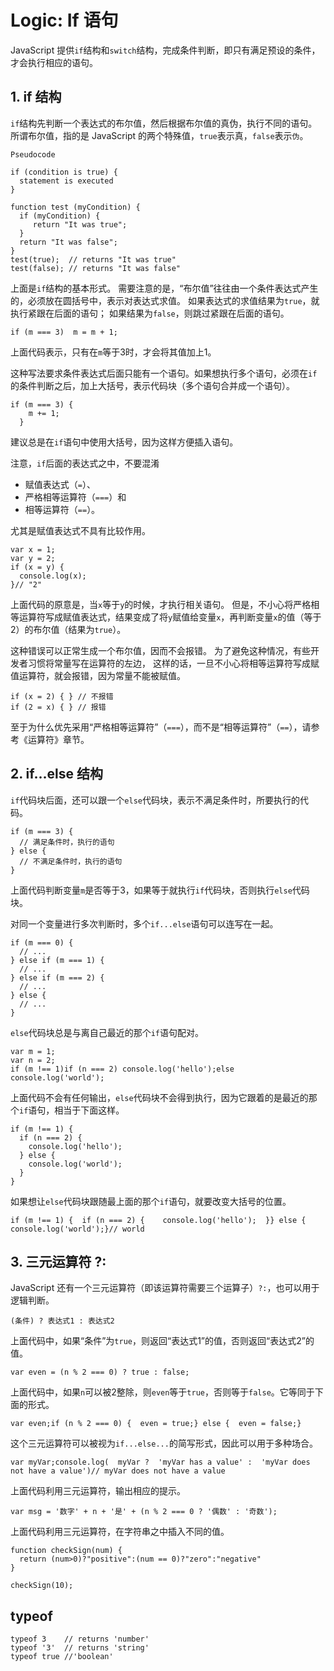 
# Logic: If 语句

JavaScript 提供`if`结构和`switch`结构，完成条件判断，即只有满足预设的条件，才会执行相应的语句。

## 1. if 结构

`if`结构先判断一个表达式的布尔值，然后根据布尔值的真伪，执行不同的语句。
所谓布尔值，指的是 JavaScript 的两个特殊值，`true`表示真，`false`表示`伪`。

`Pseudocode`

```Pseudocode
if (condition is true) {
  statement is executed
}
```

```JS
function test (myCondition) {
  if (myCondition) {
     return "It was true";
  }
  return "It was false";
}
test(true);  // returns "It was true"
test(false); // returns "It was false"
```

上面是`if`结构的基本形式。
需要注意的是，“布尔值”往往由一个条件表达式产生的，必须放在圆括号中，表示对表达式求值。
如果表达式的求值结果为`true`，就执行紧跟在后面的语句；
如果结果为`false`，则跳过紧跟在后面的语句。

```JS
if (m === 3)  m = m + 1;

```

上面代码表示，只有在`m`等于3时，才会将其值加上1。

这种写法要求条件表达式后面只能有一个语句。如果想执行多个语句，必须在`if`的条件判断之后，加上大括号，表示代码块（多个语句合并成一个语句）。

```JS
if (m === 3) {
    m += 1;
  }
```

建议总是在`if`语句中使用大括号，因为这样方便插入语句。

注意，`if`后面的表达式之中，不要混淆

* 赋值表达式（`=`）、
* 严格相等运算符（`===`）和
* 相等运算符（`==`）。
  
尤其是赋值表达式不具有比较作用。

```JS
var x = 1;
var y = 2;
if (x = y) {
  console.log(x);
}// "2"
```

上面代码的原意是，当`x`等于`y`的时候，才执行相关语句。
但是，不小心将严格相等运算符写成赋值表达式，结果变成了将`y`赋值给变量`x`，再判断变量`x`的值（等于2）的布尔值（结果为`true`）。

这种错误可以正常生成一个布尔值，因而不会报错。
为了避免这种情况，有些开发者习惯将常量写在运算符的左边，
这样的话，一旦不小心将相等运算符写成赋值运算符，就会报错，因为常量不能被赋值。

```JS
if (x = 2) { } // 不报错
if (2 = x) { } // 报错
```

至于为什么优先采用“严格相等运算符”（`===`），而不是“相等运算符”（`==`），请参考《运算符》章节。

## 2. if…else 结构

`if`代码块后面，还可以跟一个`else`代码块，表示不满足条件时，所要执行的代码。

```JS
if (m === 3) {  
  // 满足条件时，执行的语句
} else {  
  // 不满足条件时，执行的语句
}
```

上面代码判断变量`m`是否等于3，如果等于就执行`if`代码块，否则执行`else`代码块。

对同一个变量进行多次判断时，多个`if...else`语句可以连写在一起。

```JS
if (m === 0) {
  // ...
} else if (m === 1) {
  // ...
} else if (m === 2) {
  // ...
} else {
  // ...
}
```

`else`代码块总是与离自己最近的那个`if`语句配对。

```JS
var m = 1;
var n = 2;
if (m !== 1)if (n === 2) console.log('hello');else console.log('world');
```

上面代码不会有任何输出，`else`代码块不会得到执行，因为它跟着的是最近的那个`if`语句，相当于下面这样。

```JS
if (m !== 1) {
  if (n === 2) {
    console.log('hello');  
  } else {
    console.log('world');  
  }
}
```

如果想让`else`代码块跟随最上面的那个`if`语句，就要改变大括号的位置。

```JS
if (m !== 1) {  if (n === 2) {    console.log('hello');  }} else {  console.log('world');}// world

```




## 3. 三元运算符 ?:

JavaScript 还有一个三元运算符（即该运算符需要三个运算子）`?:`，也可以用于逻辑判断。

```
(条件) ? 表达式1 : 表达式2
```

上面代码中，如果“条件”为`true`，则返回“表达式1”的值，否则返回“表达式2”的值。

```
var even = (n % 2 === 0) ? true : false;
```

上面代码中，如果`n`可以被2整除，则`even`等于`true`，否则等于`false`。它等同于下面的形式。

```
var even;if (n % 2 === 0) {  even = true;} else {  even = false;}
```

这个三元运算符可以被视为`if...else...`的简写形式，因此可以用于多种场合。

```
var myVar;console.log(  myVar ?  'myVar has a value' :  'myVar does not have a value')// myVar does not have a value
```

上面代码利用三元运算符，输出相应的提示。

```
var msg = '数字' + n + '是' + (n % 2 === 0 ? '偶数' : '奇数');
```

上面代码利用三元运算符，在字符串之中插入不同的值。

```JS
function checkSign(num) {
  return (num>0)?"positive":(num == 0)?"zero":"negative"
}

checkSign(10);
```

## typeof

```JS
typeof 3    // returns 'number'
typeof '3'  // returns 'string'
typeof true //'boolean'

```